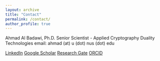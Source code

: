 ```yaml
---
layout: archive
title: "Contact"
permalink: /contact/
author_profile: true
---
```


Ahmad Al Badawi, Ph.D.
Senior Scientist - Applied Cryptography
Duality Technologies
email: ahmad (at) u (dot) nus (dot) edu

[LinkedIn](https://www.linkedin.com/in/ahmad-al-badawi/)
[Google Scholar](https://scholar.google.com.sg/citations?hl=en&user=-EhCfyEAAAAJ)
[Research Gate](https://www.researchgate.net/profile/Ahmad-Al-Badawi)
[ORCID](https://orcid.org/0000-0001-7759-7368)
